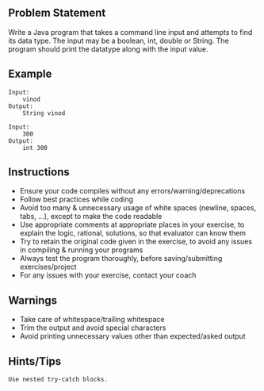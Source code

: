 ## Problem Statement
Write a Java program that takes a command line input and attempts to find its data type. The input may be a boolean, int, double or String.
The program should print the datatype along with the input value.

## Example
	Input: 
		vinod
	Output:
		String vinod
		
	Input:
		300
	Output:
		int 300

## Instructions
- Ensure your code compiles without any errors/warning/deprecations 
- Follow best practices while coding
- Avoid too many & unnecessary usage of white spaces (newline, spaces, tabs, ...), except to make the code readable
- Use appropriate comments at appropriate places in your exercise, to explain the logic, rational, solutions, so that evaluator can know them  
- Try to retain the original code given in the exercise, to avoid any issues in compiling & running your programs
- Always test the program thoroughly, before saving/submitting exercises/project
- For any issues with your exercise, contact your coach


## Warnings
- Take care of whitespace/trailing whitespace
- Trim the output and avoid special characters
- Avoid printing unnecessary values other than expected/asked output

## Hints/Tips
	Use nested try-catch blocks.
